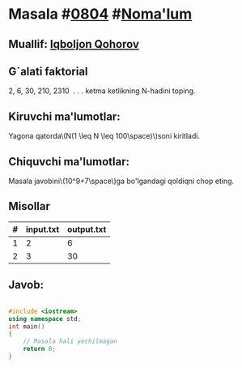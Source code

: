 
<h1>Masala #<a href="https://robocontest.uz/tasks/0804">0804</a> #<a href="https://robocontest.uz/tasks?category=1">Noma'lum</a></h1>
<h2> Muallif: <a href="https://robocontest.uz/profile/iqboljon_07">Iqboljon Qohorov</a></h2>
<h2>G`alati faktorial</h2>
<p>2, 6, 30, 210, 2310  . . .
ketma ketlikning N-hadini toping.</p>
<h2>Kiruvchi ma'lumotlar:</h2>
<p>Yagona qatorda\(N(1 \leq N \leq 100\space)\)soni kiritladi.</p>
<h2>Chiquvchi ma'lumotlar:</h2>
<p>Masala javobini\(10^9+7\space\)ga bo'lgandagi qoldiqni chop eting.</p>
<h2>Misollar</h2>
<table>
    <thead>
        <tr>
            <th>#</th>
            <th>input.txt</th>
            <th>output.txt</th>
        </tr>
    </thead>
    <tbody>
            <tr>
                <td>1</td>
                <td>2</td>
                <td>6</td>
            </tr>
            <tr>
                <td>2</td>
                <td>3</td>
                <td>30</td>
            </tr>
    </tbody>
    </table>
    
<h2>Javob:</h2>

######
```cpp
#include <iostream>
using namespace std;
int main()
{
    // Masala hali yechilmagan
    return 0;
}
```
